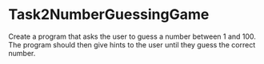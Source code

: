 # Task2NumberGuessingGame
 Create a program that asks the user to guess a number between 1 and 100. The program should then give hints to the user until they guess the correct number.
